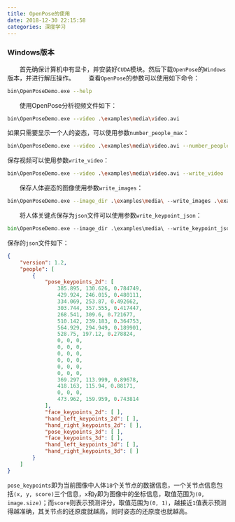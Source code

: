 ```yaml
---
title: OpenPose的使用
date: 2018-12-30 22:15:58
categories: 深度学习
---
```

### Windows版本

&emsp;&emsp;首先确保计算机中有显卡，并安装好`CUDA`模块。然后下载`OpenPose`的`Windows`版本，并进行解压操作。
&emsp;&emsp;查看`OpenPose`的参数可以使用如下命令：

``` bash
bin\OpenPoseDemo.exe --help
```

&emsp;&emsp;使用OpenPose分析视频文件如下：

``` bash
bin\OpenPoseDemo.exe --video .\examples\media\video.avi
```

如果只需要显示一个人的姿态，可以使用参数`number_people_max`：

``` bash
bin\OpenPoseDemo.exe --video .\examples\media\video.avi --number_people_max 1
```

保存视频可以使用参数`write_video`：

``` bash
bin\OpenPoseDemo.exe --video .\examples\media\video.avi --write_video .\examples\video.avi
```

&emsp;&emsp;保存人体姿态的图像使用参数`write_images`：

``` bash
bin\OpenPoseDemo.exe --image_dir .\examples\media\ --write_images .\examples\media\images\
```

&emsp;&emsp;将人体关键点保存为`json`文件可以使用参数`write_keypoint_json`：

``` python
bin\OpenPoseDemo.exe --image_dir .\examples\media\ --write_keypoint_json .\examples\media\json\
```

保存的`json`文件如下：

``` json
{
    "version": 1.2,
    "people": [
        {
            "pose_keypoints_2d": [
                385.895, 130.626, 0.784749,
                429.924, 246.015, 0.480111,
                334.069, 253.87, 0.492662,
                303.744, 357.555, 0.417447,
                268.541, 309.6, 0.721677,
                510.142, 239.183, 0.364753,
                564.929, 294.949, 0.189901,
                528.75, 197.12, 0.278824,
                0, 0, 0,
                0, 0, 0,
                0, 0, 0,
                0, 0, 0,
                0, 0, 0,
                0, 0, 0,
                369.297, 113.999, 0.89678,
                418.163, 115.94, 0.88171,
                0, 0, 0,
                473.962, 159.959, 0.743814
            ],
            "face_keypoints_2d": [ ],
            "hand_left_keypoints_2d": [ ],
            "hand_right_keypoints_2d": [ ],
            "pose_keypoints_3d": [ ],
            "face_keypoints_3d": [ ],
            "hand_left_keypoints_3d": [ ],
            "hand_right_keypoints_3d": [ ]
        }
    ]
}
```

`pose_keypoints`即为当前图像中人体`18`个关节点的数据信息，一个关节点信息包括`(x, y, score)`三个信息，`x`和`y`即为图像中的坐标信息，取值范围为`(0, image.size)`；而`score`则表示预测评分，取值范围为`(0, 1)`，越接近`1`值表示预测得越准确，其关节点的还原度就越高，同时姿态的还原度也就越高。